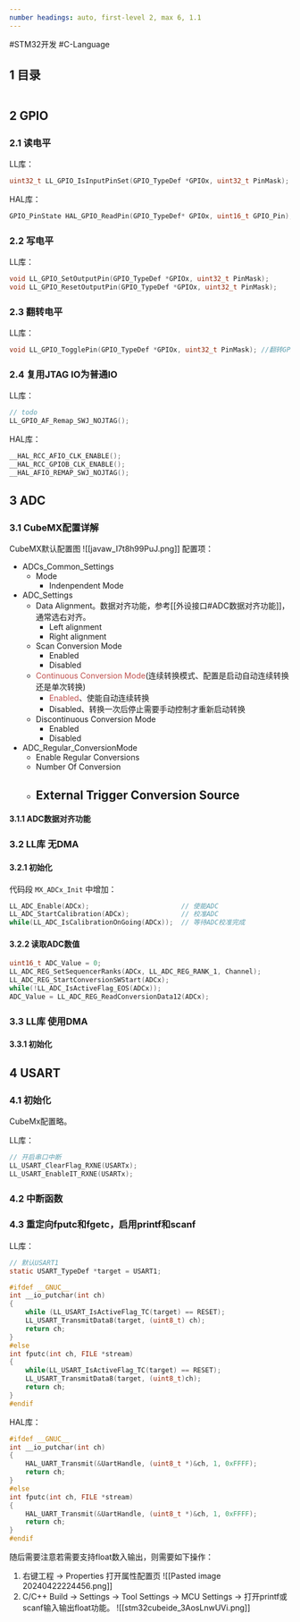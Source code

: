 ```yaml
---
number headings: auto, first-level 2, max 6, 1.1
---
```

#STM32开发 #C-Language 

## 1 目录

```toc
```

## 2 GPIO

### 2.1 读电平

LL库：

```C
uint32_t LL_GPIO_IsInputPinSet(GPIO_TypeDef *GPIOx, uint32_t PinMask);
```

HAL库：

```C
GPIO_PinState HAL_GPIO_ReadPin(GPIO_TypeDef* GPIOx, uint16_t GPIO_Pin);
```

### 2.2 写电平

LL库：

```C
void LL_GPIO_SetOutputPin(GPIO_TypeDef *GPIOx, uint32_t PinMask);
void LL_GPIO_ResetOutputPin(GPIO_TypeDef *GPIOx, uint32_t PinMask);
```

### 2.3 翻转电平

LL库：

```C
void LL_GPIO_TogglePin(GPIO_TypeDef *GPIOx, uint32_t PinMask); //翻转GPIO
```

### 2.4 复用JTAG IO为普通IO

LL库：

```C
// todo
LL_GPIO_AF_Remap_SWJ_NOJTAG();
```

HAL库：

```C
__HAL_RCC_AFIO_CLK_ENABLE();
__HAL_RCC_GPIOB_CLK_ENABLE();
__HAL_AFIO_REMAP_SWJ_NOJTAG();
```

## 3 ADC

### 3.1 CubeMX配置详解

CubeMX默认配置图
![[javaw_I7t8h99PuJ.png]]
配置项：
- ADCs_Common_Settings
	- Mode
		- Indenpendent Mode
- ADC_Settings
	- Data Alignment。数据对齐功能，参考[[外设接口#ADC数据对齐功能]]，通常选右对齐。
		- Left alignment
		- Right alignment
	- Scan Conversion Mode
		- Enabled
		- Disabled
	- <font color="#c0504d">Continuous Conversion Mode</font>(连续转换模式、配置是启动自动连续转换还是单次转换)
		- <font color="#c0504d">Enabled</font>、使能自动连续转换
		- Disabled、转换一次后停止需要手动控制才重新启动转换
	- Discontinuous Conversion Mode
		- Enabled
		- Disabled
- ADC_Regular_ConversionMode
	- Enable Regular Conversions
	- Number Of Conversion
	- External Trigger Conversion Source
		- 

#### 3.1.1 ADC数据对齐功能




### 3.2 LL库 无DMA

#### 3.2.1 初始化

代码段 `MX_ADCx_Init` 中增加：
```C
LL_ADC_Enable(ADCx);                       // 使能ADC 
LL_ADC_StartCalibration(ADCx);             // 校准ADC
while(LL_ADC_IsCalibrationOnGoing(ADCx));  // 等待ADC校准完成
```

#### 3.2.2 读取ADC数值

```C
uint16_t ADC_Value = 0;
LL_ADC_REG_SetSequencerRanks(ADCx, LL_ADC_REG_RANK_1, Channel);
LL_ADC_REG_StartConversionSWStart(ADCx);
while(!LL_ADC_IsActiveFlag_EOS(ADCx));
ADC_Value = LL_ADC_REG_ReadConversionData12(ADCx);
```

### 3.3 LL库 使用DMA

#### 3.3.1 初始化


## 4 USART

### 4.1 初始化

CubeMx配置略。

LL库：

```C
// 开启串口中断
LL_USART_ClearFlag_RXNE(USARTx);
LL_USART_EnableIT_RXNE(USARTx);
```

### 4.2 中断函数



### 4.3 重定向fputc和fgetc，启用printf和scanf

LL库：

```C
// 默认USART1
static USART_TypeDef *target = USART1;

#ifdef __GNUC__
int __io_putchar(int ch)
{
	while (LL_USART_IsActiveFlag_TC(target) == RESET);
	LL_USART_TransmitData8(target, (uint8_t) ch);
	return ch;
}
#else
int fputc(int ch, FILE *stream)
{
	while(LL_USART_IsActiveFlag_TC(target) == RESET);
	LL_USART_TransmitData8(target, (uint8_t)ch);
	return ch;
}
#endif
```

HAL库：

```C
#ifdef __GNUC__
int __io_putchar(int ch)
{
	HAL_UART_Transmit(&UartHandle, (uint8_t *)&ch, 1, 0xFFFF);
	return ch;
}
#else
int fputc(int ch, FILE *stream)
{
	HAL_UART_Transmit(&UartHandle, (uint8_t *)&ch, 1, 0xFFFF);
	return ch;
}
#endif
```

随后需要注意若需要支持float数入输出，则需要如下操作：
1. 右键工程 -> Properties 打开属性配置页
	![[Pasted image 20240422224456.png]]
2. C/C++ Build -> Settings -> Tool Settings -> MCU Settings -> 打开printf或scanf输入输出float功能。
	![[stm32cubeide_3AosLnwUVi.png]]






